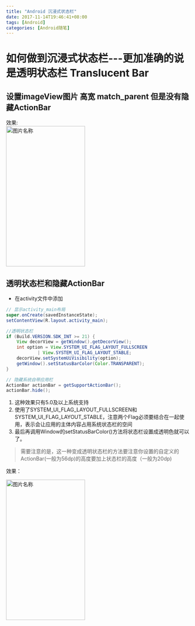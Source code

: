 ```yaml
---
title: "Android 沉浸式状态栏"
date: 2017-11-14T19:46:41+08:00
tags: [Android]
categories: [Android随笔]
---
```



# 如何做到沉浸式状态栏---更加准确的说是透明状态栏 Translucent Bar  

## 设置imageView图片 高宽 match_parent  但是没有隐藏ActionBar

效果:  
 <img src="http://oz2u8kxpt.bkt.clouddn.com/17-11-25/50680464.jpg" width = "216" height = "384" alt="图片名称" align=center />

## 透明状态栏和隐藏ActionBar

- 在activity文件中添加

```java
// 显示activity_main布局
super.onCreate(savedInstanceState);
setContentView(R.layout.activity_main);

//透明状态栏
if (Build.VERSION.SDK_INT >= 21) {
    View decorView = getWindow().getDecorView();
    int option = View.SYSTEM_UI_FLAG_LAYOUT_FULLSCREEN
            | View.SYSTEM_UI_FLAG_LAYOUT_STABLE;
    decorView.setSystemUiVisibility(option);
    getWindow().setStatusBarColor(Color.TRANSPARENT);
}

// 隐藏系统自带应用栏
ActionBar actionBar = getSupportActionBar();
actionBar.hide();
```
1. 这种效果只有5.0及以上系统支持
2. 使用了SYSTEM_UI_FLAG_LAYOUT_FULLSCREEN和SYSTEM_UI_FLAG_LAYOUT_STABLE，注意两个Flag必须要结合在一起使用，表示会让应用的主体内容占用系统状态栏的空间
3. 最后再调用Window的setStatusBarColor()方法将状态栏设置成透明色就可以了。

> 需要注意的是，这一种变成透明状态栏的方法要注意你设置的自定义的ActionBar(一般为56dp)的高度要加上状态栏的高度（一般为20dp)

效果：

 <img src="http://oz2u8kxpt.bkt.clouddn.com/17-11-25/985985.jpg" width = "216" height = "384" alt="图片名称" align=center />
